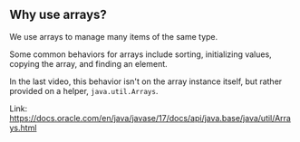 ## Why use arrays?
We use arrays to manage many items of the same type.

Some common behaviors for arrays include sorting, initializing values, copying the array, and finding an element.

In the last video, this behavior isn't on the array instance itself, but rather provided on a helper, `java.util.Arrays`.

Link: https://docs.oracle.com/en/java/javase/17/docs/api/java.base/java/util/Arrays.html